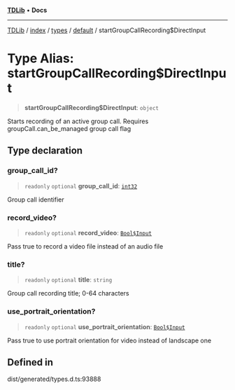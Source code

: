 [**TDLib**](../../../../../../README.md) • **Docs**

***

[TDLib](../../../../../../modules.md) / [index](../../../../../README.md) / [types](../../../README.md) / [default](../README.md) / startGroupCallRecording$DirectInput

# Type Alias: startGroupCallRecording$DirectInput

> **startGroupCallRecording$DirectInput**: `object`

Starts recording of an active group call. Requires groupCall.can_be_managed group call flag

## Type declaration

### group\_call\_id?

> `readonly` `optional` **group\_call\_id**: [`int32`](int32.md)

Group call identifier

### record\_video?

> `readonly` `optional` **record\_video**: [`Bool$Input`](Bool$Input.md)

Pass true to record a video file instead of an audio file

### title?

> `readonly` `optional` **title**: `string`

Group call recording title; 0-64 characters

### use\_portrait\_orientation?

> `readonly` `optional` **use\_portrait\_orientation**: [`Bool$Input`](Bool$Input.md)

Pass true to use portrait orientation for video instead of landscape one

## Defined in

dist/generated/types.d.ts:93888
